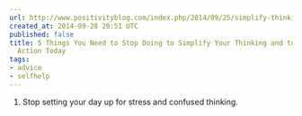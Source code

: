 ```yaml
---
url: http://www.positivityblog.com/index.php/2014/09/25/simplify-thinking/
created_at: 2014-09-28 20:51 UTC
published: false
title: 5 Things You Need to Stop Doing to Simplify Your Thinking and to Start Taking
  Action Today
tags:
- advice
- selfhelp
---
```


1. Stop setting your day up for stress and confused thinking.
